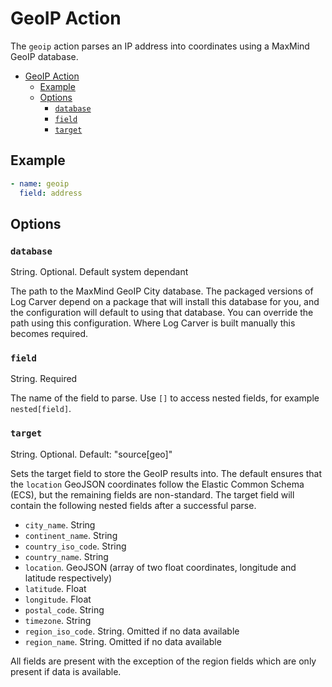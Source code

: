# GeoIP Action

The `geoip` action parses an IP address into coordinates using a MaxMind GeoIP database.

- [GeoIP Action](#geoip-action)
  - [Example](#example)
  - [Options](#options)
    - [`database`](#database)
    - [`field`](#field)
    - [`target`](#target)

## Example

```yaml
- name: geoip
  field: address
```

## Options

### `database`

String. Optional. Default system dependant

The path to the MaxMind GeoIP City database. The packaged versions of Log Carver depend on a package that will install this database for you, and the configuration will default to using that database. You can override the path using this configuration. Where Log Carver is built manually this becomes required.

### `field`

String. Required

The name of the field to parse. Use `[]` to access nested fields, for example `nested[field]`.

### `target`

String. Optional. Default: "source[geo]"

Sets the target field to store the GeoIP results into. The default ensures that the `location` GeoJSON coordinates follow the Elastic Common Schema (ECS), but the remaining fields are non-standard. The target field will contain the following nested fields after a successful parse.

- `city_name`. String
- `continent_name`. String
- `country_iso_code`. String
- `country_name`. String
- `location`. GeoJSON (array of two float coordinates, longitude and latitude respectively)
- `latitude`. Float
- `longitude`. Float
- `postal_code`. String
- `timezone`. String
- `region_iso_code`. String. Omitted if no data available
- `region_name`. String. Omitted if no data available

All fields are present with the exception of the region fields which are only present if data is available.
